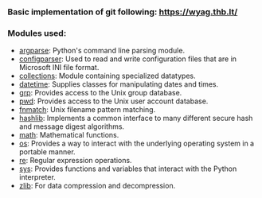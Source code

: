 ### Basic implementation of git following: https://wyag.thb.lt/

### Modules used:

- [argparse](https://docs.python.org/3/howto/argparse.html): Python's command line parsing module.
- [configparser](https://docs.python.org/3/library/configparser.html#supported-ini-file-structure): Used to read and write configuration files that are in Microsoft INI file format.
- [collections](https://docs.python.org/3/library/collections.html): Module containing specialized datatypes.
- [datetime](https://docs.python.org/3/library/datetime.html): Supplies classes for manipulating dates and times.
- [grp](https://docs.python.org/3/library/grp.html): Provides access to the Unix group database.
- [pwd](https://docs.python.org/3/library/pwd.html): Provides access to the Unix user account database.
- [fnmatch](https://docs.python.org/3/library/fnmatch.html): Unix filename pattern matching.
- [hashlib](https://docs.python.org/3/library/hashlib.html):  Implements a common interface to many different secure hash and message digest algorithms.
- [math](https://docs.python.org/3/library/math.html): Mathematical functions.
- [os](https://docs.python.org/3/library/os.html):  Provides a way to interact with the underlying operating system in a portable manner.
- [re](https://docs.python.org/3/library/re.html): Regular expression operations.
- [sys](https://docs.python.org/3/library/sys.html):  Provides functions and variables that interact with the Python interpreter.
- [zlib](https://docs.python.org/3/library/zlib.html): For data compression and decompression.

